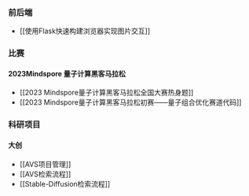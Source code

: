 ---
---
### 前后端
+ [[使用Flask快速构建浏览器实现图片交互]]

### 比赛
#### 2023Mindspore 量子计算黑客马拉松
+ [[2023 Mindspore量子计算黑客马拉松全国大赛热身题]]
+ [[2023 Mindspore量子计算黑客马拉松初赛——量子组合优化赛道代码]]

### 科研项目
#### 大创
+ [[AVS项目管理]]
+ [[AVS检索流程]]
+ [[Stable-Diffusion检索流程]]


